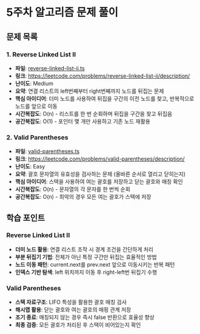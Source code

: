# 5주차 알고리즘 문제 풀이

## 문제 목록

### 1. Reverse Linked List II

-   **파일**: [reverse-linked-list-ii.ts](./reverse-linked-list-ii.ts)
-   **링크**: https://leetcode.com/problems/reverse-linked-list-ii/description/
-   **난이도**: Medium
-   **요약**: 연결 리스트의 left번째부터 right번째까지 노드를 뒤집는 문제
-   **핵심 아이디어**: 더미 노드를 사용하여 뒤집을 구간의 이전 노드를 찾고, 반복적으로 노드를 앞으로 이동
-   **시간복잡도**: O(n) - 리스트를 한 번 순회하며 뒤집을 구간을 찾고 뒤집음
-   **공간복잡도**: O(1) - 포인터 몇 개만 사용하고 기존 노드 재활용

### 2. Valid Parentheses

-   **파일**: [valid-parentheses.ts](./valid-parentheses.ts)
-   **링크**: https://leetcode.com/problems/valid-parentheses/description/
-   **난이도**: Easy
-   **요약**: 괄호 문자열의 유효성을 검사하는 문제 (올바른 순서로 열리고 닫히는지)
-   **핵심 아이디어**: 스택을 사용하여 여는 괄호를 저장하고 닫는 괄호와 매칭 확인
-   **시간복잡도**: O(n) - 문자열의 각 문자를 한 번씩 순회
-   **공간복잡도**: O(n) - 최악의 경우 모든 여는 괄호가 스택에 저장

## 학습 포인트

### Reverse Linked List II

-   **더미 노드 활용**: 연결 리스트 조작 시 경계 조건을 간단하게 처리
-   **부분 뒤집기 기법**: 전체가 아닌 특정 구간만 뒤집는 효율적인 방법
-   **노드 이동 패턴**: current.next를 prev.next 앞으로 이동시키는 반복 패턴
-   **인덱스 기반 탐색**: left 위치까지 이동 후 right-left번 뒤집기 수행

### Valid Parentheses

-   **스택 자료구조**: LIFO 특성을 활용한 괄호 매칭 검사
-   **해시맵 활용**: 닫는 괄호와 여는 괄호의 매핑 관계 저장
-   **조기 종료**: 매칭되지 않는 경우 즉시 false 반환으로 효율성 향상
-   **최종 검증**: 모든 괄호가 처리된 후 스택이 비어있는지 확인